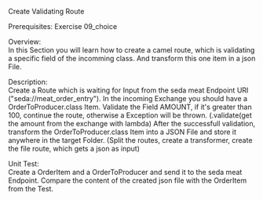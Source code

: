 Create Validating Route

Prerequisites: Exercise 09_choice

Overview: <br>
In this Section you will learn how to create a camel route, which is validating a specific field of the incomming class.
And transform this one item in a json File.

Description: <br>
Create a Route which is waiting for Input from the seda meat Endpoint URI ("seda://meat_order_entry").
In the incoming Exchange you should have a OrderToProducer.class Item.
Validate the Field AMOUNT, if it's greater than 100, continue the route, otherwise a Exception will be thrown. (.validate(get the amount from the exchange with lambda)
After the successfull validation, transform the OrderToProducer.class Item into a JSON File and store it anywhere in the target Folder. (Split the routes, create a transformer, create the file route, which gets a json as input)

Unit Test: <br>
Create a OrderItem and a OrderToProducer and send it to the seda meat Endpoint.
Compare the content of the created json file with the OrderItem from the Test.
